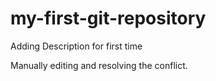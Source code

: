 # my-first-git-repository
Adding Description for first time

Manually editing and resolving the conflict.